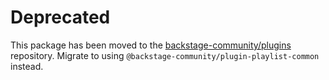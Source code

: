 # Deprecated

This package has been moved to the [backstage-community/plugins](https://github.com/backstage/community-plugins) repository. Migrate to using `@backstage-community/plugin-playlist-common` instead.
